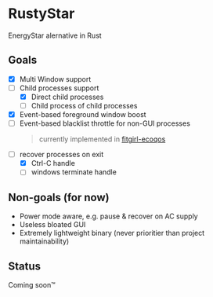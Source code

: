 # RustyStar

EnergyStar alernative in Rust

## Goals

- [x] Multi Window support
- [ ] Child processes support
  - [x] Direct child processes
  - [ ] Child process of child processes
- [x] Event-based foreground window boost
- [ ] Event-based blacklist throttle for non-GUI processes
  > currently implemented in [fitgirl-ecoqos](https://github.com/mokurin000/fitgirl-ecoqos)
- [ ] recover processes on exit
  - [x] Ctrl-C handle
  - [ ] windows terminate handle

## Non-goals (for now)

- Power mode aware, e.g. pause & recover on AC supply
- Useless bloated GUI
- Extremely lightweight binary (never prioritier than project maintainability)

## Status

Coming soon™
